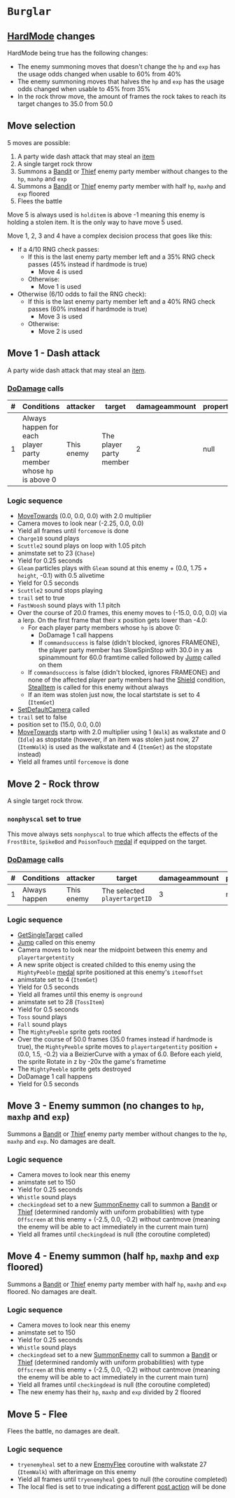 # `Burglar`

## [HardMode](../../Damage%20pipeline/HardMode.md) changes
HardMode being true has the following changes:

- The enemy summoning moves that doesn't change the `hp` and `exp` has the usage odds changed when usable to 60% from 40%
- The enemy summoning moves that halves the `hp` and `exp` has the usage odds changed when usable to 45% from 35%
- In the rock throw move, the amount of frames the rock takes to reach its target changes to 35.0 from 50.0

## Move selection
5 moves are possible:

1. A party wide dash attack that may steal an [item](../../../Enums%20and%20IDs/Items.md)
2. A single target rock throw
3. Summons a [Bandit](Bandit.md) or [Thief](Thief.md) enemy party member without changes to the `hp`, `maxhp` and `exp`
4. Summons a [Bandit](Bandit.md) or [Thief](Thief.md) enemy party member with half `hp`, `maxhp` and `exp` floored
5. Flees the battle

Move 5 is always used is `holditem` is above -1 meaning this enemy is holding a stolen item. It is the only way to have move 5 used.

Move 1, 2, 3 and 4 have a complex decision process that goes like this:

- If a 4/10 RNG check passes:
    - If this is the last enemy party member left and a 35% RNG check passes (45% instead if hardmode is true)
        - Move 4 is used
    - Otherwise:
        - Move 1 is used
- Otherwise (6/10 odds to fail the RNG check):
    - If this is the last enemy party member left and a 40% RNG check passes (60% instead if hardmode is true)
        - Move 3 is used
    - Otherwise:
        - Move 2 is used

## Move 1 - Dash attack
A party wide dash attack that may steal an [item](../../../Enums%20and%20IDs/Items.md).

### [DoDamage](../../Damage%20pipeline/DoDamage.md) calls

|#|Conditions|attacker|target|damageammount|property|overrides|block|
|-:|---|---|---|---|---|---|---|
|1|Always happen for each player party member whose `hp` is above 0|This enemy|The player party member|2|null|null|`commandsuccess`|

### Logic sequence

- [MoveTowards](../../../Entities/EntityControl/EntityControl%20Methods.md#movetowards) (0.0, 0.0, 0.0) with 2.0 multiplier
- Camera moves to look near (-2.25, 0.0, 0.0)
- Yield all frames until `forcemove` is done
- `Charge10` sound plays
- `Scuttle2` sound plays on loop with 1.05 pitch
- animstate set to 23 (`Chase`)
- Yield for 0.25 seconds
- `Gleam` particles plays with `Gleam` sound at this enemy + (0.0, 1.75 + `height`, -0.1) with 0.5 alivetime
- Yield for 0.5 seconds
- `Scuttle2` sound stops playing
- `trail` set to true
- `FastWoosh` sound plays with 1.1 pitch
- Over the course of 20.0 frames, this enemy moves to (-15.0, 0.0, 0.0) via a lerp. On the first frame that their x position gets lower than -4.0:
    - For each player party members whose `hp` is above 0:
        - DoDamage 1 call happens
        - If `commandsuccess` is false (didn't blocked, ignores FRAMEONE), the player party member has SlowSpinStop with 30.0 in y as spinammount for 60.0 framtime called followed by [Jump](../../../Entities/EntityControl/EntityControl%20Methods.md#jump) called on them
    - If `commandsuccess` is false (didn't blocked, ignores FRAMEONE) and none of the affected player party members had the [Shield](../../Actors%20states/BattleCondition/Shield.md) condition, [StealItem](../StealItem.md) is called for this enemy without always
    - If an item was stolen just now, the local startstate is set to 4 (`ItemGet`)
- [SetDefaultCamera](../../Visual%20rendering/SetDefaultCamera.md) called
- `trail` set to false
- position set to (15.0, 0.0, 0.0)
- [MoveTowards](../../../Entities/EntityControl/EntityControl%20Methods.md#movetowards) startp with 2.0 multiplier using 1 (`Walk`) as walkstate and 0 (`Idle`) as stopstate (however, if an item was stolen just now, 27 (`ItemWalk`) is used as the walkstate and 4 (`ItemGet`) as the stopstate instead)
- Yield all frames until `forcemove` is done

## Move 2 - Rock throw
A single target rock throw.

### `nonphyscal` set to true
This move always sets `nonphyscal` to true which affects the effects of the `FrostBite`, `SpikeBod` and `PoisonTouch` [medal](../Enums%20and%20IDs/Medal.md) if equipped on the target.

### [DoDamage](../../Damage%20pipeline/DoDamage.md) calls

|#|Conditions|attacker|target|damageammount|property|overrides|block|
|-:|---|---|---|---|---|---|---|
|1|Always happen|This enemy|The selected `playertargetID`|3|null|null|`commandsuccess`|

### Logic sequence

- [GetSingleTarget](../../Actors%20states/Targetting/GetRandomAvaliablePlayer.md#getsingletarget) called
- [Jump](../../../Entities/EntityControl/EntityControl%20Methods.md#jump) called on this enemy
- Camera moves to look near the midpoint between this enemy and `playertargetentity`
- A new sprite object is created childed to this enemy using the `MightyPeeble` [medal](../../../Enums%20and%20IDs/Medal.md) sprite positioned at this enemy's `itemoffset`
- animstate set to 4 (`ItemGet`)
- Yield for 0.5 seconds
- Yield all frames until this enemy is `onground`
- animstate set to 28 (`TossItem`)
- Yield for 0.5 seconds
- `Toss` sound plays
- `Fall` sound plays
- The `MightyPeeble` sprite gets rooted
- Over the course of 50.0 frames (35.0 frames instead if hardmode is true), the `MightyPeeble` sprite moves to `playertargetentity` position + (0.0, 1.5, -0.2) via a BeizierCurve with a ymax of 6.0. Before each yield, the sprite Rotate in z by -20x the game's frametime
- The `MightyPeeble` sprite gets destroyed
- DoDamage 1 call happens
- Yield for 0.5 seconds

## Move 3 - Enemy summon (no changes to `hp`, `maxhp` and `exp`)
Summons a [Bandit](Bandit.md) or [Thief](Thief.md) enemy party member without changes to the `hp`, `maxhp` and `exp`. No damages are dealt.

### Logic sequence

- Camera moves to look near this enemy
- animstate set to 150
- Yield for 0.25 seconds
- `Whistle` sound plays
- `checkingdead` set to a new [SummonEnemy](../../Actors%20states/Enemy%20party%20members/SummonEnemy.md) call to summon a [Bandit](Bandit.md) or [Thief](Thief.md) (determined randomly with uniform probabilities) with type `Offscreen` at this enemy + (-2.5, 0.0, -0.2) without cantmove (meaning the enemy will be able to act immediately in the current main turn)
- Yield all frames until `checkingdead` is null (the coroutine completed)

## Move 4 - Enemy summon (half `hp`, `maxhp` and `exp` floored)
Summons a [Bandit](Bandit.md) or [Thief](Thief.md) enemy party member with half `hp`, `maxhp` and `exp` floored. No damages are dealt.

### Logic sequence

- Camera moves to look near this enemy
- animstate set to 150
- Yield for 0.25 seconds
- `Whistle` sound plays
- `checkingdead` set to a new [SummonEnemy](../../Actors%20states/Enemy%20party%20members/SummonEnemy.md) call to summon a [Bandit](Bandit.md) or [Thief](Thief.md) (determined randomly with uniform probabilities) with type `Offscreen` at this enemy + (-2.5, 0.0, -0.2) without cantmove (meaning the enemy will be able to act immediately in the current main turn)
- Yield all frames until `checkingdead` is null (the coroutine completed)
- The new enemy has their `hp`, `maxhp` and `exp` divided by 2 floored

## Move 5 - Flee
Flees the battle, no damages are dealt.

### Logic sequence

- `tryenemyheal` set to a new [EnemyFlee](../EnemyFlee.md) coroutine with walkstate 27 (`ItemWalk`) with afterimage on this enemy
- Yield all frames until `tryenemyheal` goes to null (the coroutine completed)
- The local fled is set to true indicating a different [post action](../../Battle%20flow/Action%20coroutines/DoAction.md#fled-enemy-post-action) will be done
